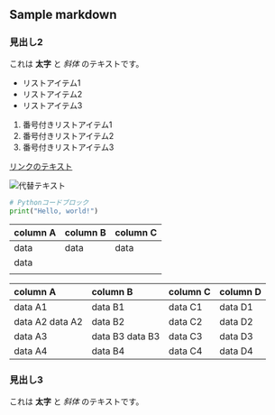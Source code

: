 ﻿## Sample markdown

### 見出し2

これは **太字** と *斜体* のテキストです。

- リストアイテム1
- リストアイテム2
- リストアイテム3

1. 番号付きリストアイテム1
2. 番号付きリストアイテム2
3. 番号付きリストアイテム3

[リンクのテキスト](https://www.example.com)

![代替テキスト](https://www.example.com/image.jpg)

```python
# Pythonコードブロック
print("Hello, world!")
```

| column A | column B | column C |
| :------- | :------------- | :----- |
| data     | data    | data     |
| data     |   |                         |
|       |   |   |

| column A | column B | column C | column D |
| :-- | :-- | :-- | :-- |
| data A1 | data B1 | data C1 | data D1 |
| data A2 data A2 | data B2  | data C2  | data D2  |
| data A3  | data B3 data B3 | data C3                | data D3  |
| data A4  | data B4  | data C4  | data D4  |

### 見出し3

これは **太字** と *斜体* のテキストです。
